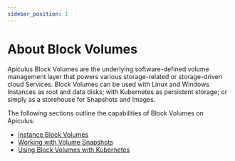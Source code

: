 ```yaml
---
sidebar_position: 1
---
```

# About Block Volumes

Apiculus Block Volumes are the underlying software-defined volume management layer that powers various storage-related or storage-driven cloud Services. Block Volumes can be used with Linux and Windows Instances as root and data disks; with Kubernetes as persistent storage; or simply as a storehouse for Snapshots and Images.

The following sections outline the capabilities of Block Volumes on Apiculus:

- [Instance Block Volumes](WorkingwithInstanceVolumes)
- [Working with Volume Snapshots](DetailsofBlockVolumes/WorkingwithVolumeSnapshots.md)
- [Using Block Volumes with Kubernetes](UsingBlockVolumeswithKubernetes)




